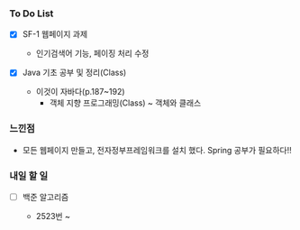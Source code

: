 ### To Do List

- [x] SF-1 웹페이지 과제
  
    - 인기검색어 기능, 페이징 처리 수정
    
- [x] Java 기초 공부 및 정리(Class)

    - 이것이 자바다(p.187~192)
      - 객체 지향 프로그래밍(Class) ~ 객체와 클래스
    
      
    




### 느낀점

- 모든 웹페이지 만들고, 전자정부프레임워크를 설치 했다. Spring 공부가 필요하다!!

  


### 내일 할 일

- [ ] 백준 알고리즘

  - 2523번 ~